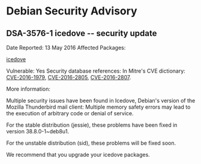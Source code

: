 
Debian Security Advisory
========================


DSA-3576-1 icedove -- security update
-------------------------------------



Date Reported:
13 May 2016
Affected Packages:

[icedove](https://packages.debian.org/src:icedove)

Vulnerable:
Yes
Security database references:
In Mitre's CVE dictionary: [CVE-2016-1979](https://security-tracker.debian.org/tracker/CVE-2016-1979), [CVE-2016-2805](https://security-tracker.debian.org/tracker/CVE-2016-2805), [CVE-2016-2807](https://security-tracker.debian.org/tracker/CVE-2016-2807).  

More information:

Multiple security issues have been found in Icedove, Debian's version of
the Mozilla Thunderbird mail client: Multiple memory safety errors may
lead to the execution of arbitrary code or denial of service.


For the stable distribution (jessie), these problems have been fixed in
version 38.8.0-1~deb8u1.


For the unstable distribution (sid), these problems will be fixed soon.


We recommend that you upgrade your icedove packages.





